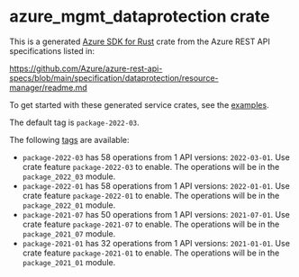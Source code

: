 # azure_mgmt_dataprotection crate

This is a generated [Azure SDK for Rust](https://github.com/Azure/azure-sdk-for-rust) crate from the Azure REST API specifications listed in:

https://github.com/Azure/azure-rest-api-specs/blob/main/specification/dataprotection/resource-manager/readme.md

To get started with these generated service crates, see the [examples](https://github.com/Azure/azure-sdk-for-rust/blob/main/services/README.md#examples).

The default tag is `package-2022-03`.

The following [tags](https://github.com/Azure/azure-sdk-for-rust/blob/main/services/tags.md) are available:

- `package-2022-03` has 58 operations from 1 API versions: `2022-03-01`. Use crate feature `package-2022-03` to enable. The operations will be in the `package_2022_03` module.
- `package-2022-01` has 58 operations from 1 API versions: `2022-01-01`. Use crate feature `package-2022-01` to enable. The operations will be in the `package_2022_01` module.
- `package-2021-07` has 50 operations from 1 API versions: `2021-07-01`. Use crate feature `package-2021-07` to enable. The operations will be in the `package_2021_07` module.
- `package-2021-01` has 32 operations from 1 API versions: `2021-01-01`. Use crate feature `package-2021-01` to enable. The operations will be in the `package_2021_01` module.